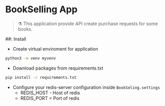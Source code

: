 # **BookSelling App**

> :alembic: This application provide API create purchase requests for some books.


##: Install

*  Create virtual enviroment for application

```sh
python3 -m venv myvenv
```

* Download packages from requirements.txt

```sh
pip install -r requirements.txt
```

* Configure your redis-server configuration inside `BookSeling.settings`
    * REDIS_HOST - Host of redis
    * REDIS_PORT = Port of redis
